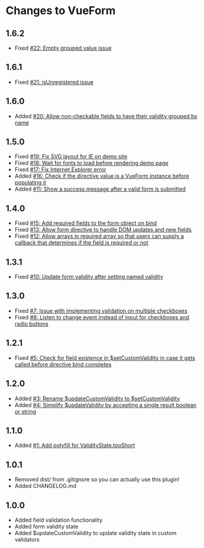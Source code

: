 # Changes to VueForm

## 1.6.2

* Fixed [#22: Empty grouped value issue](https://github.com/optick/vueform/issues/22)

## 1.6.1

* Fixed [#21: isUnregistered issue](https://github.com/optick/vueform/issues/21)

## 1.6.0

* Added [#20: Allow non-checkable fields to have their validity grouped by name](https://github.com/optick/vueform/issues/20)

## 1.5.0

* Fixed [#19: Fix SVG layout for IE on demo site](https://github.com/optick/vueform/issues/19)
* Fixed [#18: Wait for fonts to load before rendering demo page](https://github.com/optick/vueform/issues/18)
* Fixed [#17: Fix Internet Explorer error](https://github.com/optick/vueform/issues/17)
* Added [#16: Check if the directive value is a VueForm instance before populating it](https://github.com/optick/vueform/issues/16)
* Added [#11: Show a success message after a valid form is submitted](https://github.com/optick/vueform/issues/11)

## 1.4.0

* Fixed [#15: Add required fields to the form object on bind](https://github.com/optick/vueform/issues/15)
* Fixed [#13: Allow form directive to handle DOM updates and new fields](https://github.com/optick/vueform/issues/13)
* Fixed [#12: Allow arrays in required array so that users can supply a callback that determines if the field is required or not](https://github.com/optick/vueform/issues/12)

## 1.3.1

* Fixed [#10: Update form validity after setting named validity](https://github.com/optick/vueform/issues/10)

## 1.3.0

* Fixed [#7: Issue with implementing validation on multiple checkboxes](https://github.com/optick/vueform/issues/7)
* Fixed [#8: Listen to change event instead of input for checkboxes and radio buttons](https://github.com/optick/vueform/issues/8)

## 1.2.1

* Fixed [#5: Check for field existence in $setCustomValidity in case it gets
called before directive bind completes](https://github.com/optick/vueform/issues/5)

## 1.2.0

* Added [#3: Rename $updateCustomValidity to $setCustomValidity](https://github.com/optick/vueform/issues/3)
* Added [#4: Simplify $updateValidity by accepting a single result boolean or string](https://github.com/optick/vueform/issues/4)

## 1.1.0

* Added [#1: Add polyfill for ValidityState.tooShort](https://github.com/optick/vueform/issues/1)

## 1.0.1

* Removed dist/ from .gitignore so you can actually use this plugin!
* Added CHANGELOG.md

## 1.0.0

* Added field validation functionality
* Added form validity state
* Added $updateCustomValidity to update validity state in custom validators
